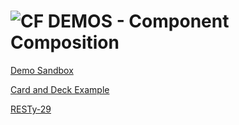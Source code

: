 ![CF](http://i.imgur.com/7v5ASc8.png) DEMOS - Component Composition
===================================================================

[Demo Sandbox](https://codesandbox.io/s/n79l168l40)

[Card and Deck Example](https://codesandbox.io/s/ymvlr4r84z)

[RESTy-29](https://codesandbox.io/s/oxjxnp43lq)


